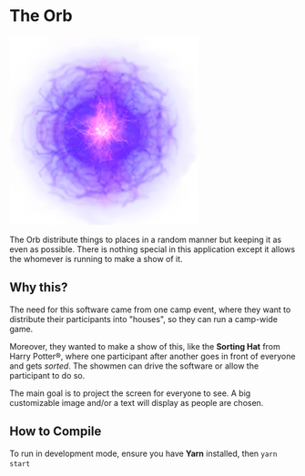 # The Orb

![The Orb](site/image/orb.png "The Orb")

The Orb distribute things to places in a random manner but keeping it as even as possible. There is nothing special in this application except it allows the whomever is running to make a show of it.

## Why this?
The need for this software came from one camp event, where they want to distribute their participants into "houses", so they can run a camp-wide game.

Moreover, they wanted to make a show of this, like the **Sorting Hat** from Harry Potter®, where one participant after another goes in front of everyone and gets *sorted*. The showmen can drive the software or allow the participant to do so.

The main goal is to project the screen for everyone to see. A big customizable image and/or a text will display as people are chosen.

## How to Compile
To run in development mode, ensure you have **Yarn** installed, then `yarn start`